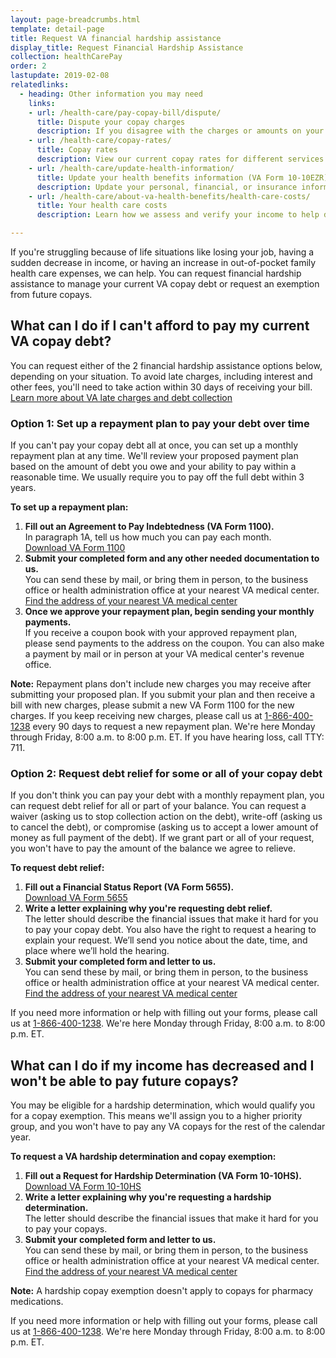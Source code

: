 ```yaml
---
layout: page-breadcrumbs.html
template: detail-page
title: Request VA financial hardship assistance
display_title: Request Financial Hardship Assistance
collection: healthCarePay
order: 2
lastupdate: 2019-02-08
relatedlinks:
  - heading: Other information you may need
    links:
    - url: /health-care/pay-copay-bill/dispute/
      title: Dispute your copay charges
      description: If you disagree with the charges or amounts on your copay bill, find out how to file a dispute.
    - url: /health-care/copay-rates/
      title: Copay rates
      description: View our current copay rates for different services and medication. 
    - url: /health-care/update-health-information/
      title: Update your health benefits information (VA Form 10-10EZR)
      description: Update your personal, financial, or insurance information after you’re enrolled in the VA health care program.
    - url: /health-care/about-va-health-benefits/health-care-costs/
      title: Your health care costs
      description: Learn how we assess and verify your income to help determine if you're eligible for VA health care and whether you'll need to pay copays for certain types of care, tests, and medications.

---
```


<div itemscope itemtype="http://schema.org/FAQPage">
<div class="va-introtext">
If you're struggling because of life situations like losing your job, having a sudden decrease in income, or having an increase in out-of-pocket family health care expenses, we can help. You can request financial hardship assistance to manage your current VA copay debt or request an exemption from future copays. 
  
</div>

<div itemscope itemtype="http://schema.org/Question">
<h2 itemprop="name">What can I do if I can't afford to pay my current VA copay debt?</h2>
<div itemprop="acceptedAnswer" itemscope itemtype="http://schema.org/Answer">
<div itemprop="text">

You can request either of the 2 financial hardship assistance options below, depending on your situation. To avoid late charges, including interest and other fees, you'll need to take action within 30 days of receiving your bill. <br>
[Learn more about VA late charges and debt collection](/health-care/pay-copay-bill/#collection)

<h3>Option 1: Set up a repayment plan to pay your debt over time</h3>

If you can't pay your copay debt all at once, you can set up a monthly repayment plan at any time. We'll review your proposed payment plan based on the amount of debt you owe and your ability to pay within a reasonable time. We usually require you to pay off the full debt within 3 years.

<b>To set up a repayment plan:</b>

<ol class="process">
  <li class="process-step list-one"><b>Fill out an Agreement to Pay Indebtedness (VA Form 1100).</b> <br>
    In paragraph 1A, tell us how much you can pay each month.<br>
    <a href="https://www.va.gov/vaforms/va/pdf/VA1100.pdf">Download VA Form 1100</a></li>
  <li class="process-step list-two"><b>Submit your completed form and any other needed documentation to us.</b> <br>
    You can send these by mail, or bring them in person, to the business office or health administration office at your nearest VA medical center.<br>
<a href="/find-locations/">Find the address of your nearest VA medical center</a></li>
  <li class="process-step list-three"><b>Once we approve your repayment plan, begin sending your monthly payments.</b><br>
    If you receive a coupon book with your approved repayment plan, please send payments to the address on the coupon. You can also make a payment by mail or in person at your VA medical center's revenue office.</li>
</ol>

<b>Note:</b> Repayment plans don't include new charges you may receive after submitting your proposed plan. If you submit your plan and then receive a bill with new charges, please submit a new VA Form 1100 for the new charges. If you keep receiving new charges, please call us at <a href="tel:+18664001238">1-866-400-1238</a> every 90 days to request a new repayment plan. We're here Monday through Friday, 8:00 a.m. to 8:00 p.m. ET. If you have hearing loss, call TTY: 711.<br>

<h3>Option 2: Request debt relief for some or all of your copay debt</h3>

If you don't think you can pay your debt with a monthly repayment plan, you can request debt relief for all or part of your balance. You can request a waiver (asking us to stop collection action on the debt), write-off (asking us to cancel the debt), or compromise (asking us to accept a lower amount of money as full payment of the debt). If we grant part or all of your request, you won't have to pay the amount of the balance we agree to relieve.

<b>To request debt relief:</b>

<ol class="process">
  <li class="process-step list-one"><b>Fill out a Financial Status Report (VA Form 5655).</b><br>
    <a href="https://www.va.gov/vaforms/va/pdf/VA5655.pdf">Download VA Form 5655</a></li>
  <li class="process-step list-two"><b>Write a letter explaining why you're requesting debt relief.</b><br>
    The letter should describe the financial issues that make it hard for you to pay your copay debt. You also have the right to request a hearing to explain your request. We’ll send you notice about the date, time, and place where we’ll hold the hearing.</li>  
  <li class="process-step list-three"><b>Submit your completed form and letter to us.</b> <br>
    You can send these by mail, or bring them in person, to the business office or health administration office at your nearest VA medical center. <br>
<a href="/find-locations/">Find the address of your nearest VA medical center</a></li>
</ol>

If you need more information or help with filling out your forms, please call us at <a href="tel:+18664001238">1-866-400-1238</a>. We're here Monday through Friday, 8:00 a.m. to 8:00 p.m. ET. 

</div>
</div>
</div>

<div itemscope itemtype="http://schema.org/Question">
<h2 itemprop="name">What can I do if my income has decreased and I won't be able to pay future copays?</h2>
<div itemprop="acceptedAnswer" itemscope itemtype="http://schema.org/Answer">
<div itemprop="text">

You may be eligible for a hardship determination, which would qualify you for a copay exemption. This means we'll assign you to a higher priority group, and you won't have to pay any VA copays for the rest of the calendar year.

<b>To request a VA hardship determination and copay exemption:</b>

<ol class="process">
  <li class="process-step list-one"><b>Fill out a Request for Hardship Determination (VA Form 10-10HS).</b> <br>
<a href="https://www.va.gov/vaforms/medical/pdf/vha-10-10HS-fill.pdf">Download VA Form 10-10HS</a></li>
  <li class="process-step list-two"><b>Write a letter explaining why you're requesting a hardship determination.</b><br>
    The letter should describe the financial issues that make it hard for you to pay your copays.</li>  
  <li class="process-step list-three"><b>Submit your completed form and letter to us.</b> <br>
    You can send these by mail, or bring them in person, to the business office or health administration office at your nearest VA medical center. <br>
<a href="/find-locations/">Find the address of your nearest VA medical center</a></li>
</ol>

<b>Note:</b> A hardship copay exemption doesn't apply to copays for pharmacy medications.

If you need more information or help with filling out your forms, please call us at <a href="tel:+18664001238">1-866-400-1238</a>. We're here Monday through Friday, 8:00 a.m. to 8:00 p.m. ET. 
